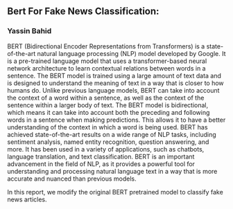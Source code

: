 ## Bert For Fake News Classification:
### Yassin Bahid

BERT (Bidirectional Encoder Representations from Transformers) is a state-of-the-art natural language processing (NLP) model developed by Google. It is a pre-trained language model that uses a transformer-based neural network architecture to learn contextual relations between words in a sentence. The BERT model is trained using a large amount of text data and is designed to understand the meaning of text in a way that is closer to how humans do. Unlike previous language models, BERT can take into account the context of a word within a sentence, as well as the context of the sentence within a larger body of text. The BERT model is bidirectional, which means it can take into account both the preceding and following words in a sentence when making predictions. This allows it to have a better understanding of the context in which a word is being used.
BERT has achieved state-of-the-art results on a wide range of NLP tasks, including sentiment analysis, named entity recognition, question answering, and more. It has been used in a variety of applications, such as chatbots, language translation, and text classification. BERT is an important advancement in the field of NLP, as it provides a powerful tool for understanding and processing natural language text in a way that is more accurate and nuanced than previous models. 

In this report, we modify the original BERT pretrained model to classify fake news articles.